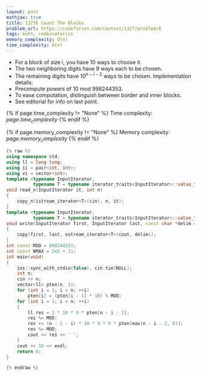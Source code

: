 ```yaml
---
layout: post
mathjax: true
title: 1327E Count The Blocks
problem_url: https://codeforces.com/contest/1327/problem/E
tags: math, combinatorics
memory_complexity: O(n)
time_complexity: O(n)
---
```


 - For a block of size i, you have 10 ways to choose it.
 - The two neighboring digits have 9 ways each to be chosen.
 - The remaining digits have $10^{n - i - 2}$ ways to be chosen.
Implementation details:
 - Precompute powers of $10$ mod $998244353$.
 - To ease computation, distinguish between border and inner blocks.
 - See editorial for info on last point.


{% if page.time_complexity != "None" %}
Time complexity: ${{ page.time_complexity }}$
{% endif %}

{% if page.memory_complexity != "None" %}
Memory complexity: ${{ page.memory_complexity }}$
{% endif %}

```cpp
{% raw %}
using namespace std;
using ll = long long;
using ii = pair<int, int>;
using vi = vector<int>;
template <typename InputIterator,
          typename T = typename iterator_traits<InputIterator>::value_type>
void read_n(InputIterator it, int n)
{
    copy_n(istream_iterator<T>(cin), n, it);
}
template <typename InputIterator,
          typename T = typename iterator_traits<InputIterator>::value_type>
void write(InputIterator first, InputIterator last, const char *delim = "\n")
{
    copy(first, last, ostream_iterator<T>(cout, delim));
}
int const MOD = 998244353;
int const NMAX = 2e5 + 11;
int main(void)
{
    ios::sync_with_stdio(false), cin.tie(NULL);
    int n;
    cin >> n;
    vector<ll> pten(n, 1);
    for (int i = 1; i < n; ++i)
        pten[i] = (pten[i - 1] * 10) % MOD;
    for (int i = 1; i < n; ++i)
    {
        ll res = 2 * 10 * 9 * pten[n - i - 1];
        res %= MOD;
        res += (n - 1 - i) * 10 * 9 * 9 * pten[max(n - i - 2, 0)];
        res %= MOD;
        cout << res << ' ';
    }
    cout << 10 << endl;
    return 0;
}

{% endraw %}
```